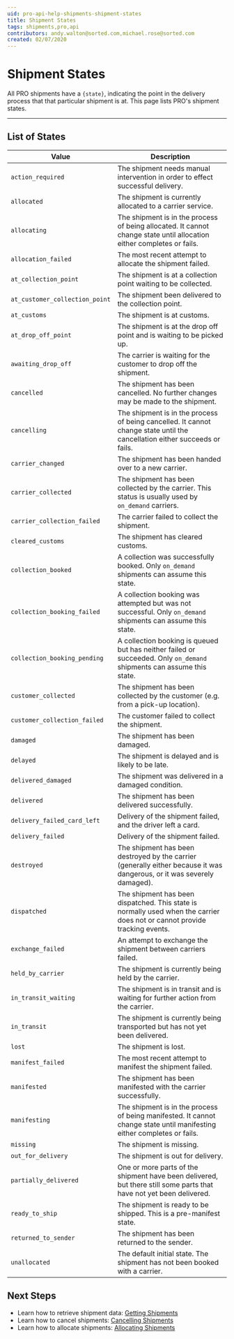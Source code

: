 ```yaml
---
uid: pro-api-help-shipments-shipment-states
title: Shipment States
tags: shipments,pro,api
contributors: andy.walton@sorted.com,michael.rose@sorted.com
created: 02/07/2020
---
```

# Shipment States

All PRO shipments have a `{state}`, indicating the point in the delivery process that that particular shipment is at. This page lists PRO's shipment states. 

---

## List of States

| Value                          | Description                                                                                                                |
| ------------------------------ | -------------------------------------------------------------------------------------------------------------------------- |
| `action_required`              | The shipment needs manual intervention in order to effect successful delivery.                                             |
| `allocated`                    | The shipment is currently allocated to a carrier service.                                                                  |
| `allocating`                   | The shipment is in the process of being allocated. It cannot change state until allocation either completes or fails.      |
| `allocation_failed`            | The most recent attempt to allocate the shipment failed.                                                                   |
| `at_collection_point`          | The shipment is at a collection point waiting to be collected.                                                             |
| `at_customer_collection_point` | The shipment been delivered to the collection point.                                                                       |
| `at_customs`                   | The shipment is at customs.                                                                                                |
| `at_drop_off_point`            | The shipment is at the drop off point and is waiting to be picked up.                                                      |
| `awaiting_drop_off`            | The carrier is waiting for the customer to drop off the shipment.                                                          |
| `cancelled`                    | The shipment has been cancelled. No further changes may be made to the shipment.                                           |
| `cancelling`                   | The shipment is in the process of being cancelled. It cannot change state until the cancellation either succeeds or fails. |
| `carrier_changed`              | The shipment has been handed over to a new carrier.                                                                        |
| `carrier_collected`            | The shipment has been collected by the carrier. This status is usually used by `on_demand` carriers.                       |
| `carrier_collection_failed`    | The carrier failed to collect the shipment.                                                                                |
| `cleared_customs`              | The shipment has cleared customs.                                                                                          |
| `collection_booked`            | A collection was successfully booked. Only `on_demand` shipments can assume this state.                                    |
| `collection_booking_failed`    | A collection booking was attempted but was not successful. Only `on_demand` shipments can assume this state.               |
| `collection_booking_pending`   | A collection booking is queued but has neither failed or succeeded. Only `on_demand` shipments can assume this state.      |
| `customer_collected`           | The shipment has been collected by the customer (e.g. from a pick-up location).                                            |
| `customer_collection_failed`   | The customer failed to collect the shipment.                                                                               |
| `damaged`                      | The shipment has been damaged.                                                                                             |
| `delayed`                      | The shipment is delayed and is likely to be late.                                                                          |
| `delivered_damaged`            | The shipment was delivered in a damaged condition.                                                                         |
| `delivered`                    | The shipment has been delivered successfully.                                                                              |
| `delivery_failed_card_left`    | Delivery of the shipment failed, and the driver left a card.                                                               |
| `delivery_failed`              | Delivery of the shipment failed.                                                                                           |
| `destroyed`                    | The shipment has been destroyed by the carrier (generally either because it was dangerous, or it was severely damaged).    |
| `dispatched`                   | The shipment has been dispatched. This state is normally used when the carrier does not or cannot provide tracking events. |
| `exchange_failed`              | An attempt to exchange the shipment between carriers failed.                                                               |
| `held_by_carrier`              | The shipment is currently being held by the carrier.                                                                       |
| `in_transit_waiting`           | The shipment is in transit and is waiting for further action from the carrier.                                             |
| `in_transit`                   | The shipment is currently being transported but has not yet been delivered.                                                |
| `lost`                         | The shipment is lost.                                                                                                      |
| `manifest_failed`              | The most recent attempt to manifest the shipment failed.                                                                   |
| `manifested`                   | The shipment has been manifested with the carrier successfully.                                                            |
| `manifesting`                  | The shipment is in the process of being manifested. It cannot change state until manifesting either completes or fails.    |
| `missing`                      | The shipment is missing.                                                                                                   |
| `out_for_delivery`             | The shipment is out for delivery.                                                                                          |
| `partially_delivered`          | One or more parts of the shipment have been delivered, but there still some parts that have not yet been delivered.        |
| `ready_to_ship`                | The shipment is ready to be shipped. This is a pre-manifest state.                                                         |
| `returned_to_sender`           | The shipment has been returned to the sender.                                                                              |
| `unallocated`                  | The default initial state. The shipment has not been booked with a carrier.                                                |

## Next Steps

* Learn how to retrieve shipment data: [Getting Shipments](/pro/api/shipments/getting_shipments.html)
* Learn how to cancel shipments: [Cancelling Shipments](/pro/api/shipments/cancelling_shipments.html)
* Learn how to allocate shipments: [Allocating Shipments](/pro/api/shipments/allocating_shipments.html)